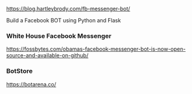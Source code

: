 https://blog.hartleybrody.com/fb-messenger-bot/

Build a Facebook BOT using Python and Flask


### White House Facebook Messenger

https://fossbytes.com/obamas-facebook-messenger-bot-is-now-open-source-and-available-on-github/

### BotStore 
https://botarena.co/
